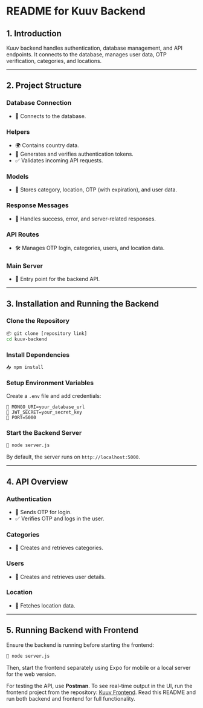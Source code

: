 # README for Kuuv Backend

## 1. Introduction
Kuuv backend handles authentication, database management, and API endpoints. It connects to the database, manages user data, OTP verification, categories, and locations.

---

## 2. Project Structure

### Database Connection
- 🔗 Connects to the database.

### Helpers
- 🌍 Contains country data.
- 🔑 Generates and verifies authentication tokens.
- ✅ Validates incoming API requests.

### Models
- 📂 Stores category, location, OTP (with expiration), and user data.

### Response Messages
- 📢 Handles success, error, and server-related responses.

### API Routes
- 🛠️ Manages OTP login, categories, users, and location data.

### Main Server
- 🚀 Entry point for the backend API.

---

## 3. Installation and Running the Backend

### Clone the Repository
```sh
📦 git clone [repository link]
cd kuuv-backend
```

### Install Dependencies
```sh
📥 npm install
```

### Setup Environment Variables
Create a `.env` file and add credentials:
```
🔐 MONGO_URI=your_database_url
🔐 JWT_SECRET=your_secret_key
🔐 PORT=5000
```

### Start the Backend Server
```sh
🚀 node server.js
```
By default, the server runs on `http://localhost:5000`.

---

## 4. API Overview

### Authentication
- 🔑 Sends OTP for login.
- ✅ Verifies OTP and logs in the user.

### Categories
- 📂 Creates and retrieves categories.

### Users
- 👤 Creates and retrieves user details.

### Location
- 📍 Fetches location data.

---

## 5. Running Backend with Frontend
Ensure the backend is running before starting the frontend:
```sh
🚀 node server.js
```
Then, start the frontend separately using Expo for mobile or a local server for the web version.

For testing the API, use **Postman**. To see real-time output in the UI, run the frontend project from the repository: [Kuuv Frontend](https://github.com/syoft/kuuv). Read this README and run both backend and frontend for full functionality.


